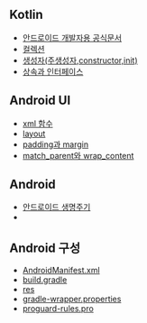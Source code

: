## Kotlin

* [안드로이드 개발자용 공식문서](https://developer.android.com)
* [컬렉션]()
* [생성자(주생성자,constructor,init)]()
* [상속과 인터페이스](https://velog.io/@kang9366/코틀린-상속과-인터페이스)

## Android UI
* [xml 함수](https://velog.io/@jjung/AndroidManifest.xml-이란-cczwkwxi)
* [layout]()
* [padding과 margin]()
* [match_parent와 wrap_content]()

## Android
* [안드로이드 생명주기]()
* 

## Android 구성
* [AndroidManifest.xml](https://velog.io/@jjung/AndroidManifest.xml-이란-cczwkwxi)
* [build.gradle]()
* [res]()
* [gradle-wrapper.properties]()
* [proguard-rules.pro]()
